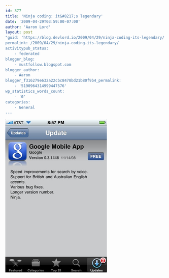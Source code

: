 ```yaml
---
id: 377
title: 'Ninja coding: it&#8217;s legendary'
date: '2009-04-29T03:59:00-07:00'
author: 'Aaron Lord'
layout: post
"guid: 'https://blog.devlord.io/2009/04/29/ninja-coding-its-legendary/'
permalink: /2009/04/29/ninja-coding-its-legendary/
activitypub_status:
    - federated
blogger_blog:
    - mustfollow.blogspot.com
blogger_author:
    - Aaron
blogger_f316279e632a22cbc8478bd21b80f9b4_permalink:
    - '5190964314999447576'
wp_statistics_words_count:
    - '0'
categories:
    - General
---
```


<p class="mobile-photo"><a href="/assets/img/2011/10/photo-765386.jpg"><img src="/assets/img/2011/10/photo-765386.jpg?w=200" border="0" alt="" /></a></p><div class="blogger-post-footer"><img width='1' height='1' src="/2009/04/29/ninja-coding-its-legendary/"' /></div>